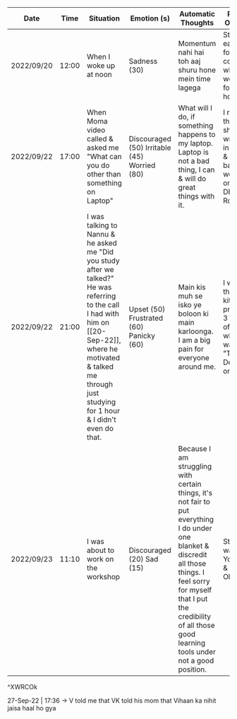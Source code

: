 | Date       | Time  | Situation                                                                                                                                                                                                                    | Emotion (s)                                  | Automatic Thoughts                                                                                                                                                                                                                               | Result / Outcome                                                                          |
| ---------- | ----- | ---------------------------------------------------------------------------------------------------------------------------------------------------------------------------------------------------------------------------- | -------------------------------------------- | ------------------------------------------------------------------------------------------------------------------------------------------------------------------------------------------------------------------------------------------------ | ----------------------------------------------------------------------------------------- |
| 2022/09/20 | 12:00 | When I woke up at noon                                                                                                                                                                                                       | Sadness (30)                                 | Momentum nahi hai toh aaj shuru hone mein time lagega                                                                                                                                                                                            | Started eating food & coding which went on for 3 hours                                    |
| 2022/09/22 | 17:00 | When Moma video called & asked me "What can you do other than something on Laptop"                                                                                                                                           | Discouraged (50) Irritable (45) Worried (80) | What will I do, if something happens to my laptop. Laptop is not a bad thing, I can & will do great things with it.                                                                                                                              | I realized that I should write this in my DFR & went back on working on the DFR & Routine |
| 2022/09/22 | 21:00 | I was talking to Nannu & he asked me "Did you study after we talked?" He was referring to the call I had with him on [[20-Sep-22]], where he motivated & talked me through just studying for 1 hour & I didn't even do that. | Upset (50) Frustrated (60) Panicky (60)      | Main kis muh se isko ye boloon ki main karloonga. I am a big pain for everyone around me.                                                                                                                                                        | I went to the kitchen & prepared 3 packs of maggi while watching "True Detective" on HBO  |
| 2022/09/23 | 11:10 | I was about to work on the workshop                                                                                                                                                                                          | Discouraged (20) Sad (15)                    | Because I am struggling with certain things, it's not fair to put everything I do under one blanket & discredit all those things. I feel sorry for myself that I put the credibility of all those good learning tools under not a good position. | Started watching YouTube & John Olivier                                                   |
^XWRCOk




27-Sep-22 | 17:36 → V told me that VK told his mom that Vihaan ka nihit jaisa haal ho gya